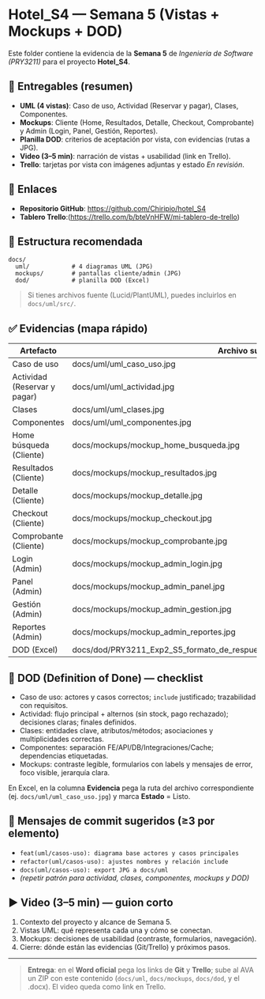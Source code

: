 # Hotel_S4 — Semana 5 (Vistas + Mockups + DOD)

Este folder contiene la evidencia de la **Semana 5** de *Ingeniería de Software (PRY3211)* para el proyecto **Hotel_S4**.

## 📌 Entregables (resumen)
- **UML (4 vistas)**: Caso de uso, Actividad (Reservar y pagar), Clases, Componentes.
- **Mockups**: Cliente (Home, Resultados, Detalle, Checkout, Comprobante) y Admin (Login, Panel, Gestión, Reportes).
- **Planilla DOD**: criterios de aceptación por vista, con evidencias (rutas a JPG).
- **Video (3–5 min)**: narración de vistas + usabilidad (link en Trello).
- **Trello**: tarjetas por vista con imágenes adjuntas y estado *En revisión*.

## 🔗 Enlaces
- **Repositorio GitHub**: https://github.com/Chiripio/hotel_S4
- **Tablero Trello**:(https://trello.com/b/bteVnHFW/mi-tablero-de-trello)

## 📂 Estructura recomendada
```
docs/
  uml/            # 4 diagramas UML (JPG)
  mockups/        # pantallas cliente/admin (JPG)
  dod/            # planilla DOD (Excel)
```
> Si tienes archivos fuente (Lucid/PlantUML), puedes incluirlos en `docs/uml/src/`.

## ✅ Evidencias (mapa rápido)
| Artefacto | Archivo sugerido |
|---|---|
| Caso de uso | docs/uml/uml_caso_uso.jpg |
| Actividad (Reservar y pagar) | docs/uml/uml_actividad.jpg |
| Clases | docs/uml/uml_clases.jpg |
| Componentes | docs/uml/uml_componentes.jpg |
| Home búsqueda (Cliente) | docs/mockups/mockup_home_busqueda.jpg |
| Resultados (Cliente) | docs/mockups/mockup_resultados.jpg |
| Detalle (Cliente) | docs/mockups/mockup_detalle.jpg |
| Checkout (Cliente) | docs/mockups/mockup_checkout.jpg |
| Comprobante (Cliente) | docs/mockups/mockup_comprobante.jpg |
| Login (Admin) | docs/mockups/mockup_admin_login.jpg |
| Panel (Admin) | docs/mockups/mockup_admin_panel.jpg |
| Gestión (Admin) | docs/mockups/mockup_admin_gestion.jpg |
| Reportes (Admin) | docs/mockups/mockup_admin_reportes.jpg |
| DOD (Excel) | docs/dod/PRY3211_Exp2_S5_formato_de_respuesta_Definition_Of_Done_Vistas_de_Diseño.xlsx |

## 🧪 DOD (Definition of Done) — checklist
- Caso de uso: actores y casos correctos; `include` justificado; trazabilidad con requisitos.
- Actividad: flujo principal + alternos (sin stock, pago rechazado); decisiones claras; finales definidos.
- Clases: entidades clave, atributos/métodos; asociaciones y multiplicidades correctas.
- Componentes: separación FE/API/DB/Integraciones/Cache; dependencias etiquetadas.
- Mockups: contraste legible, formularios con labels y mensajes de error, foco visible, jerarquía clara.

En Excel, en la columna **Evidencia** pega la ruta del archivo correspondiente (ej. `docs/uml/uml_caso_uso.jpg`) y marca **Estado** = Listo.

## 🧾 Mensajes de commit sugeridos (≥3 por elemento)
- `feat(uml/casos-uso): diagrama base actores y casos principales`
- `refactor(uml/casos-uso): ajustes nombres y relación include`
- `docs(uml/casos-uso): export JPG a docs/uml`
- *(repetir patrón para actividad, clases, componentes, mockups y DOD)*

## ▶️ Video (3–5 min) — guion corto
1. Contexto del proyecto y alcance de Semana 5.
2. Vistas UML: qué representa cada una y cómo se conectan.
3. Mockups: decisiones de usabilidad (contraste, formularios, navegación).
4. Cierre: dónde están las evidencias (Git/Trello) y próximos pasos.

---

> **Entrega**: en el **Word oficial** pega los links de **Git** y **Trello**; sube al AVA un ZIP con este contenido (`docs/uml`, `docs/mockups`, `docs/dod`, y el .docx). El video queda como link en Trello.

